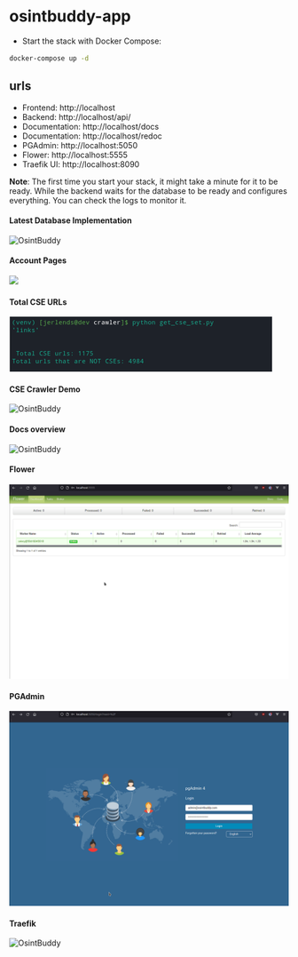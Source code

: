 # osintbuddy-app


* Start the stack with Docker Compose:

```bash
docker-compose up -d
```



## urls

 - Frontend: http://localhost
 - Backend: http://localhost/api/
 - Documentation: http://localhost/docs
 - Documentation: http://localhost/redoc
 - PGAdmin: http://localhost:5050
 - Flower: http://localhost:5555
 - Traefik UI: http://localhost:8090

**Note**: The first time you start your stack, it might take a minute for it to be ready. While the backend waits for the database to be ready and configures everything. You can check the logs to monitor it.

#### Latest Database Implementation

<img alt="OsintBuddy" src="./docs/OB-database.gif" />


#### Account Pages

<img src="./docs/OB-login_pages.gif" />


#### Total CSE URLs

<img alt="OsintBuddy" src="./docs/OB-cse-count.png" />


#### CSE Crawler Demo

<img alt="OsintBuddy" src="./docs/OB-cse-crawler.gif" />


#### Docs overview

<img alt="OsintBuddy" src="./docs/OB-docs-overview.gif" />


#### Flower

<img alt="OsintBuddy" src="./docs/OB-flower.gif" />


#### PGAdmin

<img alt="OsintBuddy" src="./docs/OB-pgadmin.gif" />


#### Traefik

<img alt="OsintBuddy" src="./docs/OB-traefik.gif" />
